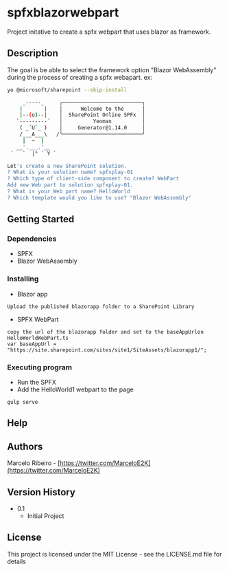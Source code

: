 # spfxblazorwebpart

Project initative to create a spfx webpart that uses blazor as framework.

## Description

The goal is be able to select the framework option "Blazor WebAssembly" during the process of creating a spfx webapart.
ex:

```sh
yo @microsoft/sharepoint --skip-install

     _-----_     ╭──────────────────────────╮
    |       |    │      Welcome to the      │
    |--(o)--|    │  SharePoint Online SPFx  │
   `---------´   │          Yeoman          │
    ( _´U`_ )    │     Generator@1.14.0     │
    /___A___\   /╰──────────────────────────╯
     |  ~  |
   __'.___.'__
 ´   `  |° ´ Y `

Let's create a new SharePoint solution.
? What is your solution name? spfxplay-01
? Which type of client-side component to create? WebPart
Add new Web part to solution spfxplay-01.
? What is your Web part name? HelloWorld
? Which template would you like to use? "Blazor WebAssembly"
```



## Getting Started

### Dependencies

* SPFX
* Blazor WebAssembly

### Installing

* Blazor app
```
Upload the published blazorapp folder to a SharePoint Library
``` 

* SPFX WebPart
```
copy the url of the blazorapp folder and set to the baseAppUrlon HelloWorldWebPart.ts  
var baseAppUrl = "https://site.sharepoint.com/sites/site1/SiteAssets/blazorapp1/";
```

### Executing program

* Run the SPFX
* Add the HelloWorld1 webpart to the page
```
gulp serve
```

## Help


## Authors

Marcelo Ribeiro - 
[https://twitter.com/MarceloE2K](https://twitter.com/MarceloE2K)

## Version History

* 0.1
    * Initial Project

## License

This project is licensed under the MIT License - see the LICENSE.md file for details

